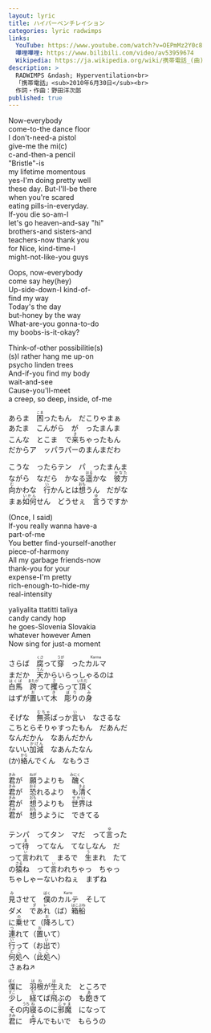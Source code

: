 ```yaml
---
layout: lyric
title: ハイパーベンチレイション
categories: lyric radwimps
links:
  YouTube: https://www.youtube.com/watch?v=OEPmMz2Y0c8
  嗶哩嗶哩: https://www.bilibili.com/video/av53959674
  Wikipedia: https://ja.wikipedia.org/wiki/携帯電話_(曲)
description: >
  RADWIMPS &ndash; Hyperventilation<br>
  「携帯電話」<sub>2010年6月30日</sub><br>
  作詞・作曲：野田洋次郎
published: true
---
```


Now-everybody<br>come-to-the dance floor<br>I don't-need-a pistol<br>give-me the mi(c)<br>c-and-then-a pencil<br> &quot;Bristle&quot;-is<br>my lifetime momentous<br>yes-I'm doing pretty well<br>these day. But-I'll-be there<br>when you're scared<br>eating pills-in-everyday.<br>If-you die so-am-I<br>let's go heaven-and-say &quot;hi&quot;<br>brothers-and sisters-and<br>teachers-now thank you<br>for Nice, kind-time-I<br>might-not-like-you guys<br>

Oops, now-everybody<br>come say hey(hey)<br>Up-side-down-I kind-of-<br>find my way<br>Today's the day<br>but-honey by the way<br>What-are-you gonna-to-do<br>my boobs-is-it-okay?<br>

Think-of-other possibilitie(s)<br>(s)I rather hang me up-on<br>psycho linden trees<br>And-if-you find my body<br>wait-and-see<br>Cause-you'll-meet<br>a creep, so deep, inside, of-me<br>

あらま　<ruby><rb>困</rb><rt>こま</rt></ruby>ったもん　だこりゃまぁ<br>あたま　こんがら　が　ったまんま<br>こんな　とこま　で<ruby><rb>来</rb><rt>き</rt></ruby>ちゃったもん<br>だからア　ッパラパーのまんまだわ<br>

こうな　ったらテン　パ　ったまんま<br>ながら　なだら　かなる<ruby><rb>遥</rb><rt>はる</rt></ruby>かな　<ruby><rb>彼方</rb><rt>かなた</rt></ruby><br><ruby><rb>向</rb><rt>む</rt></ruby>かわな　<ruby><rb>行</rb><rt>い</rt></ruby>かんとは<ruby><rb>想</rb><rt>おも</rt></ruby>うん　だがな<br>まぁ<ruby><rb>如何</rb><rt>いかん</rt></ruby>せん　どうせぇ　<ruby><rb>言</rb><rt>ゆ</rt></ruby>うですか<br>

(Once, I said)<br>If-you really wanna have-a<br>part-of-me<br>You better find-yourself-another<br>piece-of-harmony<br>All my garbage friends-now<br>thank-you for your<br>expense-I'm pretty<br>rich-enough-to-hide-my<br>real-intensity<br>

yaliyalita ttatitti taliya<br>candy candy hop<br>he goes-Slovenia Slovakia<br>whatever however Amen<br>Now sing for just-a moment<br>

さらば　<ruby><rb>腐</rb><rt>くさ</rt></ruby>って<ruby><rb>穿</rb><rt>うが</rt></ruby>　った<ruby><rb>カルマ</rb><rt>Karma</rt></ruby><br>まだか　<ruby><rb>天</rb><rt>てん</rt></ruby>からいらっしゃるのは<br><ruby><rb>白馬</rb><rt>はくば</rt></ruby>　<ruby><rb>跨</rb><rt>またが</rt></ruby>って<ruby><rb>攫</rb><rt>さ</rt></ruby>らって<ruby><rb>頂</rb><rt>いただ</rt></ruby>く<br>はずが<ruby><rb>置</rb><rt>お</rt></ruby>いて<ruby><rb>木　彫り</rb><rt>き　ぼり</rt></ruby>の<ruby><rb>身</rb><rt>み</rt></ruby><br>

そげな　<ruby><rb>無茶</rb><rt>むちゃ</rt></ruby>ばっか<ruby><rb>言</rb><rt>い</rt></ruby>い　なさるな<br>こちとらそりゃすったもん　だあんだ<br>なんだかん　なあんだかん<br>ないい<ruby><rb>加減</rb><rt>かげん</rt></ruby>　なあんたなん<br>(か)<ruby><rb>絡</rb><rt>から</rt></ruby>んでくん　なもうさ<br>

<ruby><rb>君</rb><rt>きみ</rt></ruby>が　<ruby><rb>願</rb><rt>ねが</rt></ruby>うよりも　<ruby><rb>醜</rb><rt>みにく</rt></ruby>く<br><ruby><rb>君</rb><rt>きみ</rt></ruby>が　<ruby><rb>恐</rb><rt>おそ</rt></ruby>れるより　も<ruby><rb>清</rb><rt>きよ</rt></ruby>く<br><ruby><rb>君</rb><rt>きみ</rt></ruby>が　<ruby><rb>想</rb><rt>おも</rt></ruby>うよりも　<ruby><rb>世界</rb><rt>せかい</rt></ruby>は<br><ruby><rb>君</rb><rt>きみ</rt></ruby>が　<ruby><rb>想</rb><rt>おも</rt></ruby>うように　できてる<br>

テンパ　ってタン　マだ　って<ruby><rb>言</rb><rt>ゆ</rt></ruby>った<br>って<ruby><rb>待</rb><rt>ま</rt></ruby>　ってなん　てなしなん　だ<br>って<ruby><rb>言</rb><rt>い</rt></ruby>われて　まるで　<ruby><rb>生</rb><rt>う</rt></ruby>まれ　たて<br>の<ruby><rb>猿</rb><rt>さる</rt></ruby>ね　って<ruby><rb>言</rb><rt>い</rt></ruby>われちゃっ　ちゃっ<br>ちゃしゃーないわねぇ　まずね<br>

<ruby><rb>見</rb><rt>み</rt></ruby>させて　<ruby><rb>僕</rb><rt>ぼく</rt></ruby>の<ruby><rb>カルテ</rb><rt>Karte</rt></ruby>　そして<br>ダメ　<ruby><rb>であれ</rb><rt>ダレ</rt></ruby>（ば）<ruby><rb>箱船</rb><rt>はこぶね</rt></ruby><br>に<ruby><rb>乗</rb><rt>の</rt></ruby>せて（<ruby><rb>降</rb><rt>お</rt></ruby>ろして）<br><ruby><rb>連</rb><rt>つ</rt></ruby>れて（<ruby><rb>置</rb><rt>お</rt></ruby>いて）<br><ruby><rb>行</rb><rt>い</rt></ruby>って（お<ruby><rb>出</rb><rt>い</rt></ruby>で）<br><ruby><rb>何処</rb><rt>どこ</rt></ruby>へ（<ruby><rb>此処</rb><rt>ここ</rt></ruby>へ）<br>さぁね↗<br>

<ruby><rb>僕</rb><rt>ぼく</rt></ruby>に　<ruby><rb>羽根</rb><rt>はね</rt></ruby>が<ruby><rb>生</rb><rt>は</rt></ruby>えた　ところで<br><ruby><rb>少</rb><rt>すこ</rt></ruby>し　<ruby><rb>経</rb><rt>た</rt></ruby>てば<ruby><rb>飛</rb><rt>と</rt></ruby>ぶの　も<ruby><rb>飽</rb><rt>あ</rt></ruby>きて<br>その<ruby><rb>内</rb><rt>うち</rt></ruby><ruby><rb>寝</rb><rt>ね</rt></ruby>るのに<ruby><rb>邪魔</rb><rt>じゃま</rt></ruby>　になって<br><ruby><rb>君</rb><rt>きみ</rt></ruby>に　<ruby><rb>呼</rb><rt>よ</rt></ruby>んでもいで　もらうの<br>

